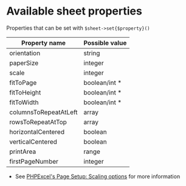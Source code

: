 # Available sheet properties

Properties that can be set with `$sheet->set{$property}()`

| Property name  | Possible value|
| ------------- |-----------------|
|orientation| string
|paperSize| integer
|scale| integer
|fitToPage| boolean/int *
|fitToHeight| boolean/int *
|fitToWidth| boolean/int *
|columnsToRepeatAtLeft| array
|rowsToRepeatAtTop| array
|horizontalCentered| boolean
|verticalCentered| boolean
|printArea| range
|firstPageNumber| integer

* See [PHPExcel's Page Setup: Scaling options](https://github.com/PHPOffice/PHPExcel/blob/develop/Documentation/markdown/Overview/08-Recipes.md#page-setup-scaling-options) for more information

